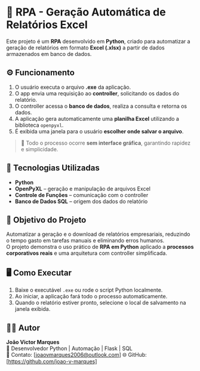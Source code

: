 # 🧠 RPA - Geração Automática de Relatórios Excel

Este projeto é um **RPA** desenvolvido em **Python**, criado para automatizar a geração de relatórios em formato **Excel (.xlsx)** a partir de dados armazenados em banco de dados.

## ⚙️ Funcionamento

1. O usuário executa o arquivo **.exe** da aplicação.  
2. O app envia uma requisição ao **controller**, solicitando os dados do relatório.  
3. O controller acessa o **banco de dados**, realiza a consulta e retorna os dados.  
4. A aplicação gera automaticamente uma **planilha Excel** utilizando a biblioteca `openpyxl`.  
5. É exibida uma janela para o usuário **escolher onde salvar o arquivo**.  

> 🔹 Todo o processo ocorre **sem interface gráfica**, garantindo rapidez e simplicidade.

## 🧩 Tecnologias Utilizadas

- **Python**
- **OpenPyXL** – geração e manipulação de arquivos Excel
- **Controle de Funções** – comunicação com o controller
- **Banco de Dados SQL** – origem dos dados do relatório

## 🚀 Objetivo do Projeto

Automatizar a geração e o download de relatórios empresariais, reduzindo o tempo gasto em tarefas manuais e eliminando erros humanos.  
O projeto demonstra o uso prático de **RPA em Python** aplicado a **processos corporativos reais** e uma arquitetura com controller simplificada.

## 🖥️ Como Executar

1. Baixe o executável `.exe` ou rode o script Python localmente.  
2. Ao iniciar, a aplicação fará todo o processo automaticamente.  
3. Quando o relatório estiver pronto, selecione o local de salvamento na janela exibida.  

## 🧑‍💻 Autor

**João Victor Marques**  
💼 Desenvolvedor Python | Automação | Flask | SQL  
📧 Contato: [joaovmarques2006@outlook.com] 
🌐 GitHub: [https://github.com/joao-v-marques]